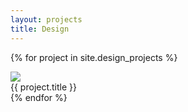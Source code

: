 ```yaml
---
layout: projects
title: Design
---
```

{% for project in site.design_projects %}
  <div class="project">
    <a href="{{ project.url }}"><img src="{{ project.thumbnail }}"/></a>
    <div class="overlay">
      <div class="text"> {{ project.title }} </div>
    </div>
  </div>
{% endfor %}
